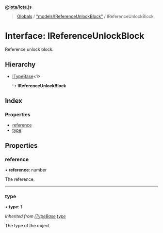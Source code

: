 **[@iota/iota.js](../README.md)**

> [Globals](../README.md) / ["models/IReferenceUnlockBlock"](../modules/_models_ireferenceunlockblock_.md) / IReferenceUnlockBlock

# Interface: IReferenceUnlockBlock

Reference unlock block.

## Hierarchy

* [ITypeBase](_models_itypebase_.itypebase.md)<1\>

  ↳ **IReferenceUnlockBlock**

## Index

### Properties

* [reference](_models_ireferenceunlockblock_.ireferenceunlockblock.md#reference)
* [type](_models_ireferenceunlockblock_.ireferenceunlockblock.md#type)

## Properties

### reference

•  **reference**: number

The reference.

___

### type

•  **type**: 1

*Inherited from [ITypeBase](_models_itypebase_.itypebase.md).[type](_models_itypebase_.itypebase.md#type)*

The type of the object.
